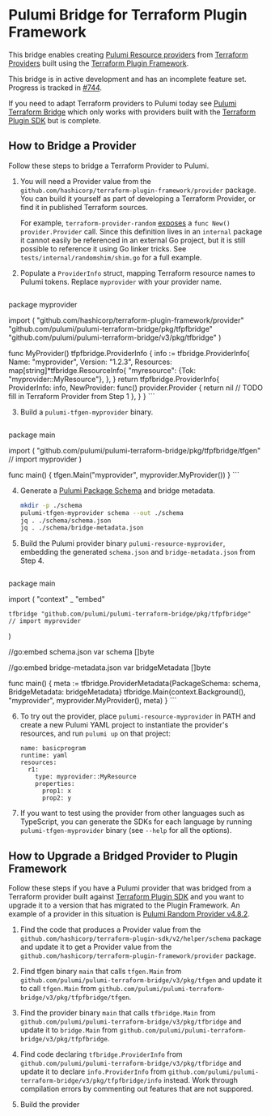 # Pulumi Bridge for Terraform Plugin Framework

This bridge enables creating [Pulumi Resource
providers](https://www.pulumi.com/docs/intro/concepts/resources/providers/) from [Terraform
Providers](https://github.com/terraform-providers) built using the [Terraform Plugin
Framework](https://developer.hashicorp.com/terraform/plugin/framework).

This bridge is in active development and has an incomplete feature set. Progress is tracked in
[#744](https://github.com/pulumi/pulumi-terraform-bridge/issues/744).

If you need to adapt Terraform providers to Pulumi today see [Pulumi Terraform
Bridge](https://github.com/pulumi/pulumi-terraform-bridge) which only works with providers built with the [Terraform
Plugin SDK](https://github.com/hashicorp/terraform-plugin-sdk) but is complete.

## How to Bridge a Provider

Follow these steps to bridge a Terraform Provider to Pulumi.

1. You will need a Provider value from the `github.com/hashicorp/terraform-plugin-framework/provider` package. You can
   build it yourself as part of developing a Terraform Provider, or find it in published Terraform sources.

   For example, `terraform-provider-random`
   [exposes](https://github.com/hashicorp/terraform-provider-random/blob/main/internal/provider/provider.go#L13) a `func
   New() provider.Provider` call. Since this definition lives in an `internal` package it cannot easily be referenced in
   an external Go project, but it is still possible to reference it using Go linker tricks. See
   `tests/internal/randomshim/shim.go` for a full example.

2. Populate a `ProviderInfo` struct, mapping Terraform resource names to Pulumi tokens. Replace `myprovider` with your
   provider name.

    ```go
package myprovider

import (
	"github.com/hashicorp/terraform-plugin-framework/provider"
	"github.com/pulumi/pulumi-terraform-bridge/pkg/tfpfbridge"
	"github.com/pulumi/pulumi-terraform-bridge/v3/pkg/tfbridge"
)

func MyProvider() tfpfbridge.ProviderInfo {
	info := tfbridge.ProviderInfo{
		Name:    "myprovider",
		Version: "1.2.3",
		Resources: map[string]*tfbridge.ResourceInfo{
			"myresource": {Tok: "myprovider::MyResource"},
		},
	}
	return tfpfbridge.ProviderInfo{
		ProviderInfo: info,
		NewProvider: func() provider.Provider {
			return nil // TODO fill in Terraform Provider from Step 1
		},
	}
}
    ```

3. Build a `pulumi-tfgen-myprovider` binary.

    ```go
package main

import (
	"github.com/pulumi/pulumi-terraform-bridge/pkg/tfpfbridge/tfgen"
    // import myprovider
)

func main() {
	tfgen.Main("myprovider", myprovider.MyProvider())
}
    ```

4. Generate a [Pulumi Package Schema](https://www.pulumi.com/docs/guides/pulumi-packages/schema/) and bridge metadata.

    ```bash
    mkdir -p ./schema
    pulumi-tfgen-myprovider schema --out ./schema
    jq . ./schema/schema.json
    jq . ./schema/bridge-metadata.json
    ```

5. Build the Pulumi provider binary `pulumi-resource-myprovider`, embedding the generated `schema.json` and
   `bridge-metadata.json` from Step 4.

    ```go
package main

import (
	"context"
	_ "embed"

	tfbridge "github.com/pulumi/pulumi-terraform-bridge/pkg/tfpfbridge"
    // import myprovider
)

//go:embed schema.json
var schema []byte

//go:embed bridge-metadata.json
var bridgeMetadata []byte

func main() {
	meta := tfbridge.ProviderMetadata{PackageSchema: schema, BridgeMetadata: bridgeMetadata}
	tfbridge.Main(context.Background(), "myprovider", myprovider.MyProvider(), meta)
}
    ```

6. To try out the provider, place `pulumi-resource-myprovider` in PATH and create a new Pulumi YAML project to
   instantiate the provider's resources, and run `pulumi up` on that project:

   ```
   name: basicprogram
   runtime: yaml
   resources:
     r1:
       type: myprovider::MyResource
       properties:
         prop1: x
         prop2: y
   ```

7. If you want to test using the provider from other languages such as TypeScript, you can generate the SDKs for each
   language by running `pulumi-tfgen-myprovider` binary (see `--help` for all the options).


## How to Upgrade a Bridged Provider to Plugin Framework

Follow these steps if you have a Pulumi provider that was bridged from a Terraform provider built against [Terraform
Plugin SDK](https://github.com/hashicorp/terraform-plugin-sdk) and you want to upgrade it to a version that has migrated
to the Plugin Framework. An example of a provider in this situation is [Pulumi Random Provider
v4.8.2](https://github.com/pulumi/pulumi-random/tree/v4.8.2).

1. Find the code that produces a Provider value from the `github.com/hashicorp/terraform-plugin-sdk/v2/helper/schema`
   package and update it to get a Provider value from the `github.com/hashicorp/terraform-plugin-framework/provider`
   package.

2. Find tfgen binary `main` that calls `tfgen.Main` from `github.com/pulumi/pulumi-terraform-bridge/v3/pkg/tfgen`
   and update it to call `tfgen.Main` from `github.com/pulumi/pulumi-terraform-bridge/v3/pkg/tfpfbridge/tfgen`.

3. Find the provider binary `main` that calls `tfbridge.Main` from
   `github.com/pulumi/pulumi-terraform-bridge/v3/pkg/tfbridge` and update it to `bridge.Main` from
   `github.com/pulumi/pulumi-terraform-bridge/v3/pkg/tfpfbridge`.

4. Find code declaring `tfbridge.ProviderInfo` from `github.com/pulumi/pulumi-terraform-bridge/v3/pkg/tfbridge` and
   update it to declare `info.ProviderInfo` from `github.com/pulumi/pulumi-terraform-bridge/v3/pkg/tfpfbridge/info`
   instead. Work through compilation errors by commenting out features that are not suppored.

5. Build the provider
